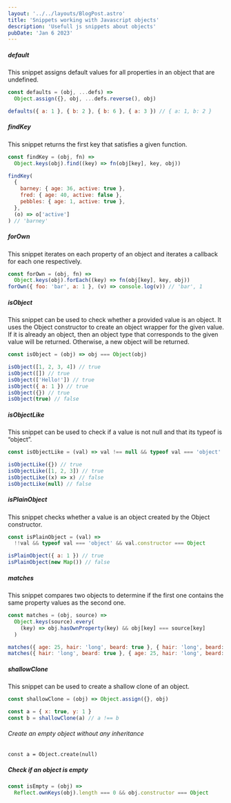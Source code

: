 ```yaml
---
layout: '../../layouts/BlogPost.astro'
title: 'Snippets working with Javascript objects'
description: 'Usefull js snippets about objects'
pubDate: 'Jan 6 2023'
---
```


##### default

This snippet assigns default values for all properties in an object that are undefined.

```javascript
const defaults = (obj, ...defs) =>
  Object.assign({}, obj, ...defs.reverse(), obj)

defaults({ a: 1 }, { b: 2 }, { b: 6 }, { a: 3 }) // { a: 1, b: 2 }
```

##### findKey

This snippet returns the first key that satisfies a given function.

```javascript
const findKey = (obj, fn) =>
  Object.keys(obj).find((key) => fn(obj[key], key, obj))
```

```javascript
findKey(
  {
    barney: { age: 36, active: true },
    fred: { age: 40, active: false },
    pebbles: { age: 1, active: true },
  },
  (o) => o['active']
) // 'barney'
```

##### forOwn

This snippet iterates on each property of an object and iterates a callback for each one respectively.

```javascript
const forOwn = (obj, fn) =>
  Object.keys(obj).forEach((key) => fn(obj[key], key, obj))
forOwn({ foo: 'bar', a: 1 }, (v) => console.log(v)) // 'bar', 1
```

##### isObject

This snippet can be used to check whether a provided value is an object. It uses the Object constructor to create an object wrapper for the given value.
If it is already an object, then an object type that corresponds to the given value will be returned. Otherwise, a new object will be returned.

```javascript
const isObject = (obj) => obj === Object(obj)

isObject([1, 2, 3, 4]) // true
isObject([]) // true
isObject(['Hello!']) // true
isObject({ a: 1 }) // true
isObject({}) // true
isObject(true) // false
```

##### isObjectLike

This snippet can be used to check if a value is not null and that its typeof is “object”.

```javascript
const isObjectLike = (val) => val !== null && typeof val === 'object'

isObjectLike({}) // true
isObjectLike([1, 2, 3]) // true
isObjectLike((x) => x) // false
isObjectLike(null) // false
```

##### isPlainObject

This snippet checks whether a value is an object created by the Object constructor.

```javascript
const isPlainObject = (val) =>
  !!val && typeof val === 'object' && val.constructor === Object

isPlainObject({ a: 1 }) // true
isPlainObject(new Map()) // false
```

##### matches

This snippet compares two objects to determine if the first one contains the same property values as the second one.

```javascript
const matches = (obj, source) =>
  Object.keys(source).every(
    (key) => obj.hasOwnProperty(key) && obj[key] === source[key]
  )

matches({ age: 25, hair: 'long', beard: true }, { hair: 'long', beard: true }) // true
matches({ hair: 'long', beard: true }, { age: 25, hair: 'long', beard: true }) // false
```

##### shallowClone

This snippet can be used to create a shallow clone of an object.

```javascript
const shallowClone = (obj) => Object.assign({}, obj)

const a = { x: true, y: 1 }
const b = shallowClone(a) // a !== b
```

###### Create an empty object without any inheritance

`const a = Object.create(null)`

##### Check if an object is empty

```javascript
const isEmpty = (obj) =>
  Reflect.ownKeys(obj).length === 0 && obj.constructor === Object
```

